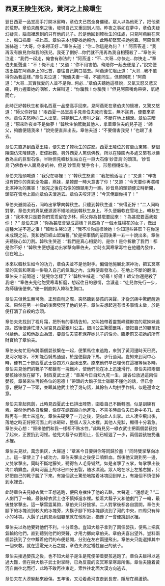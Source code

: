 西夏王陵生死決，黃河之上險環生
------------------------------

翌日西夏一品堂高手打開冰窖時，章伯夫已然全身僵硬。眾人以為他死了，把他棄於荒野。章伯夫醒來之後，發現自己又重回到人間。昨夜之事如在夢中，章伯夫疑幻疑真，腦海裡想到的只有他的兒子。於是他回到韓秋生的住處，只見阿燕躺在床上，胸口插着一把匕首。章伯夫本想要找她報仇，此時卻緊緊把她抱着。阿燕氣若游絲道：“大哥，你來得正好...”章伯夫道：“你...你這是為何？！” 阿燕答道：“我再沒有臉見你和我的孩兒。我死了倒好...你們就不用再為我自相殘殺了...”章伯夫泣道：“我們一起走，俺會有辦法的！”阿燕道：“不...大哥...你快走...你快走...”章伯夫低聲道：“不！俺不走！”又道：“你不用害怕，俺陪你一起去便是了。”說完便拔出插在阿燕身上的匕首，要往自己胸口插去。阿燕連忙阻止道：“大哥...我不值得你為我這樣。”章伯夫泣道：“俺倆夫妻一場，不能同生，但願同死！”阿燕道：“大哥...其實我愛的人並不是你...何必...”章伯夫聽她這樣說，又氣又怒又悲又痛，用力握着她的咽喉，大聲叫道：“你騙我！你騙我！”但見阿燕嘴角帶笑，氣絕而亡。

此時正好韓秋生和兩名西夏一品堂高手回來，見阿燕死在章伯夫的懷裡，又驚又怒道：“師父你好狠！”兩西夏一品堂高手見章伯夫死而復生，無不詫異，便要來拿他。章伯夫怒極向二人出掌，只聽到二人慘叫之聲，不斷在地上翻滾。章伯夫暗道：“原來昨夜並不是做夢！”韓秋生怕驚動其他人，拿着章伯夫的兒子道：“師父，夠膽便隨我來！”說完便直奔出去。章伯夫道：“不要傷害我兒！”也跟了出去。

章伯夫直追到西夏王陵，便失去了韓秋生的踪影。西夏王陵位於賀蘭山東麓，整個陵園仿宋陵建造，宏偉壯觀。另外西夏人篤信佛教，所以在陵園內多處又築有以佛教為主的巨型石像。半晌但見韓秋生站立在一巨大石像‘妙音鳥’的頭頂。‘妙音鳥’乃佛教中人面鳥身的神，但見‘妙音鳥’雙手合十，形態栩栩如生。

章伯夫抬頭喊道：“我兒在哪裡！？”韓秋生怒道：“我把他活埋了！”又道：“昨夜沒有把你的真氣全吸盡，燕妹，是韓郎一時大意害了你！”又道：“今天要你再嚐嚐北溟神功的厲害！”說完之後在石像的頭頸用力一踢，妙音鳥的頭頸便立時斷開，頭部在雪地上直向章伯夫滾過去。章伯夫咬牙道：“今天俺跟你拼了！”

章伯夫避開滾石，同時出掌擊向韓秋生。只聽到韓秋生道：“來得正好！”二人同時對掌，章伯夫的真氣便源源不絕地流到韓秋生身上，不久便癱軟在雪地上。韓秋生道：“我本來只是要你們乖乖留在少林，師父你為甚麼要回來！？為甚麼要逼我殺你！？” 章伯夫道：“你為甚麼會變成這樣？竟然為了一個水性楊花的女子，做出這種大逆不道之事！”韓秋生哭泣道：“我不准你這樣說她！你知道些甚麼？在你還未成親之前，我和她已經山盟海誓。”於是把事情的前因後果一五一十說出來。章伯夫聽後心如刀割。韓秋生哭道：“我們是真心相愛的。是你！是你拆散了我們！都是你不好！”韓秋生便想運功出掌擊向章伯夫，立時玄冥寒掌毒性在他體內發作，倒在地上。

本來以韓秋生如今的功力，章伯夫並不是他對手。偏偏他施展北溟神功，把玄冥寒掌的真氣和寒毒一併吸入自己的氣海之內，立時便毒發攻心，在地上不斷的翻滾。章伯夫上前問道：“徒兒你怎樣了？”韓秋生喊道：“好痛！好痛！師父你還是殺了我吧！”章伯夫見他飽受寒毒折磨，想起往日的恩情，含淚道：“徒兒你先行一步，為師隨後便來。”便一劍直刺入韓秋生胸口。

章伯夫但覺生無可戀，正想自刎之際，突然聽到嬰孩的哭聲，才從沉痛中驚醒醒過來。果然在另一神像的後面發現了他的兒子。章伯夫想起還有很多事情未做，於是便打消了自殺的念頭。

章伯夫先找到了程月霜，把所有的事情告知，又叫她帶着靈鷲峰縹緲宫的眾姊妹逃跑。然後便連忙潛入皇宮見西夏銀川公主。銀川公主驚聞噩耗，便把自己的嬰孩託付給他。並和他歃血為盟，要章伯夫誓死保存她兒子的性命。臨走前又把她的所有財寶給了章伯夫。

章伯夫匆忙用布將兩個嬰孩繫在一起，便策馬往東逃跑，來到了黃河邊時天已亮，見河水結冰，不知能否騎馬通過，於是便翻身下馬，步行過河。豈知來到河中心時，便有二十餘西夏武士從四方八面湧出來。原來他們早已埋伏在這裡等候多時。章伯夫見他們的靴子下都鑲有一塊鐵片，使他們能在冰上迅速滑行。章伯夫把兩個嬰孩徐徐放在腳下，對西夏武士道：“章某今日自知九死一生，請各位放過這兩個嬰孩，章某來生再報各位的恩德！”帶頭的大鬍子武士雖聽不懂他的話，但已會意，便點了一下頭，並跟其他武士說了幾句話，其餘各人均拱手作揖，似是遵命之意。

章伯夫拿起佩劍，此時見西夏武士已排出陣勢，圍着自己不斷轉圈，似是訓練有素。突然他們各自散開，像穿花蝴蝶般向他進攻，不需多時章伯夫已身中多刀。此時再有一武士來進攻，章伯夫硬受了一刀之後，便向此人出掌。此人凌空飛出後，落地之時正好把河面上的冰砸碎，整個人沒入水裡。其他人見狀，顯得十分着急。章伯夫心想：“原來他們和我一樣都不熟水性。”此時見另一綠衣武士把兩個嬰孩抱了起來，正要扔到河裡。他見大鬍子似要阻止，但已經遲了一步，兩個嬰孩被扔進水裡。

章伯夫見狀，萬念俱灰，大聲道：“章某今日要與你等同歸於盡！”同時雙掌擊向冰上。這一掌使上了十成功力，章伯夫擊出之後便口噴鮮血。然後他又跳到另一邊，又雙掌擊出，同時不斷地獰笑，聽得各人毛骨聳然。如是者擊了五掌，每掌擊出後均口噴鮮血。此時河面上的冰已四分五裂，随水漂流。眾人站在冰上左搖右擺，只好把自己的靴子脫了下來。有幾個武士驚恐地踏着冰塊回到岸上，有幾個不慎便掉到水裡去。

此時章伯夫見綠衣武士正想逃跑，便飛身擋住了他的去路，大聲道：“還想走？”二人劇鬥了一輪，最後綠衣武士也不慎掉進水裡。接着大鬍子又和他劇鬥了一輪，最後雙掌擊出，這一擊雷霆萬鈞，章伯夫只好接掌。二人對掌後都各自震開，章伯夫腳下的冰塊流到較大的冰塊旁，大鬍子腳下的冰塊卻流到了河的中央，四周只有碎小的冰塊。大鬍子此刻見兩個嬰孩就在他附近，猶豫了一會便跳到水裡。

章伯夫以為他要對他們不利，十分着急。豈知大鬍子拿到了兩個嬰孩，便馬上把真氣輸給他們，直到聽到他們的哭聲，才用力擲向章伯夫。章伯夫喜出望外。豈料兩個嬰孩到了空中繫着他們的布便鬆開，分別在左右兩邊飛出。章伯夫只能選擇其中一個來救。就在這電光火石之間，章伯夫決定犧牲自己的孩子。

章伯夫接過嬰孩之後，也不知大鬍子是生是死便帶着嬰孩逃跑了。章伯夫雖得以逃過大難，但在與大鬍子武士對掌時，已為反震的玄冥寒掌寒毒所傷。章伯夫隨着黃河自南往北而行，此時不敢再往東走，索性往北面大漠方向逃去。

章伯夫在大漠躲起來療傷。五年後，又沿着黃河直走到長安，隱居在葫蘆鎮。

